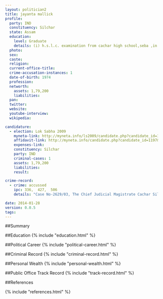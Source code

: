 ```yaml
---
layout: politician2
title: jayanta mallick
profile: 
  party: IND
  constituency: Silchar
  state: Assam
  education: 
    level: Graduate
    details: (i) h.s.l.c. examination from cachar high school,seba ,in the year 1989 (ii) h.s. examination from govt. higher secondary,ahsec,in the year 1991 (iii)b.a.(pass) from cachar college, silchar assam university,in the year 1996
  photo: 
  sex: 
  caste: 
  religion: 
  current-office-title: 
  crime-accusation-instances: 1
  date-of-birth: 1974
  profession: 
  networth: 
    assets: 1,79,200
    liabilities: 
  pan: 
  twitter: 
  website: 
  youtube-interview: 
  wikipedia: 

candidature: 
  - election: Lok Sabha 2009
    myneta-link: http://myneta.info/ls2009/candidate.php?candidate_id=1197
    affidavit-link: http://myneta.info/candidate.php?candidate_id=1197&scan=original
    expenses-link: 
    constituency: Silchar 
    party: IND
    criminal-cases: 1
    assets: 1,79,200
    liabilities: 
    result:  

crime-record: 
  - crime: accussed
    ipc: 336,  427,  506
    details: "Case No-2629/03, The Chief Judicial Magistrate Cachar Silchar" 

date: 2014-01-28
version: 0.0.5
tags: 
---
```

##Summary


##Education
{% include "education.html" %}


##Political Career
{% include "political-career.html" %}


##Criminal Record
{% include "criminal-record.html" %}


##Personal Wealth
{% include "personal-wealth.html" %}


##Public Office Track Record
{% include "track-record.html" %}


##References


{% include "references.html" %}